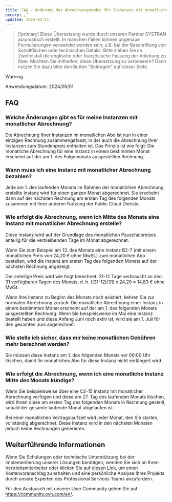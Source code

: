 ```yaml
---
title: FAQ - Änderung des Abrechnungsmodus für Instanzen mit monatlicher Abrechnung
excerp: „“
updated: 2024-03-21
---
```


> [!primary]
> Diese Übersetzung wurde durch unseren Partner SYSTRAN automatisch erstellt. In manchen Fällen können ungenaue Formulierungen verwendet worden sein, z.B. bei der Beschriftung von Schaltflächen oder technischen Details. Bitte ziehen Sie im Zweifelsfall die englische oder französische Fassung der Anleitung zu Rate. Möchten Sie mithelfen, diese Übersetzung zu verbessern? Dann nutzen Sie dazu bitte den Button "Beitragen" auf dieser Seite.
>

> [!warning]
>
> Anwendungsdatum: 2024/05/01

## FAQ

### Welche Änderungen gibt es für meine Instanzen mit monatlicher Abrechnung?

Die Abrechnung Ihrer Instanzen im monatlichen Abo ist nun in einer einzigen Rechnung zusammengefasst, in der auch die Abrechnung Ihrer Instanzen zum Stundenpreis enthalten ist. Das Prinzip ist wie folgt: Die monatliche Abrechnung für eine Instanz in einem bestimmten Monat erscheint auf der am 1. des Folgemonats ausgestellten Rechnung.

### Wann muss ich eine Instanz mit monatlicher Abrechnung bezahlen?

Jede am 1. des laufenden Monats im Rahmen der monatlichen Abrechnung erstellte Instanz wird für einen ganzen Monat abgerechnet. Sie erscheint dann auf der nächsten Rechnung am ersten Tag des folgenden Monats zusammen mit Ihrer anderen Nutzung der Public Cloud Dienste.

### Wie erfolgt die Abrechnung, wenn ich Mitte des Monats eine Instanz mit monatlicher Abrechnung erstelle?

Diese Instanz wird auf der Grundlage des monatlichen Pauschalpreises anteilig für die verbleibenden Tage im Monat abgerechnet.

Wenn Sie zum Beispiel am 13. des Monats eine Instanz B2-7 (mit einem monatlichen Preis von 24,20 € ohne MwSt.) zum monatlichen Abo bestellen, wird die Instanz am ersten Tag des folgenden Monats auf der nächsten Rechnung angezeigt.

Der anteilige Preis wird wie folgt berechnet: 31-12 Tage verbraucht an den 31 verfügbaren Tagen des Monats, d. h. ((31-12)/31) x 24,20 = 14,83 € ohne MwSt.

Wenn Ihre Instanz zu Beginn des Monats noch existiert, kehren Sie zur normalen Abrechnung zurück: Die monatliche Abrechnung einer Instanz in einem bestimmten Monat erscheint auf der am 1. des folgenden Monats ausgestellten Rechnung. Wenn Sie beispielsweise im Mai eine Instanz bestellt haben und diese Anfang Juni noch aktiv ist, wird sie am 1. Juli für den gesamten Juni abgerechnet.

### Wie stelle ich sicher, dass mir keine monatlichen Gebühren mehr berechnet werden?

Sie müssen diese Instanz am 1. des folgenden Monats vor 00:00 Uhr löschen, damit Ihr monatliches Abo für diese Instanz nicht verlängert wird.

### Wie erfolgt die Abrechnung, wenn ich eine monatliche Instanz Mitte des Monats kündige?

Wenn Sie beispielsweise über eine C2-15 Instanz mit monatlicher Abrechnung verfügen und diese am 27. Tag des laufenden Monats löschen, wird Ihnen diese am ersten Tag des folgenden Monats in Rechnung gestellt, sobald der gesamte laufende Monat abgelaufen ist.

Bei einer monatlichen Vertragslaufzeit wird jeder Monat, den Sie starten, vollständig abgerechnet. Diese Instanz wird in den nächsten Monaten jedoch keine Rechnungen generieren.

## Weiterführende Informationen <a name="go-further"></a>

Wenn Sie Schulungen oder technische Unterstützung bei der Implementierung unserer Lösungen benötigen, wenden Sie sich an Ihren Vertriebsmitarbeiter oder klicken Sie auf [diesen Link](https://www.ovhcloud.com/de/professional-services/), um einen Kostenvoranschlag zu erhalten und eine persönliche Analyse Ihres Projekts durch unsere Experten des Professional Services Teams anzufordern.

Für den Austausch mit unserer User Community gehen Sie auf <https://community.ovh.com/en/>.